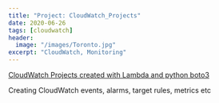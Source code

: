 ```yaml
---
title: "Project: CloudWatch_Projects"
date: 2020-06-26
tags: [cloudwatch]
header:
  image: "/images/Toronto.jpg"
excerpt: "CloudWatch, Monitoring"
---
```


[CloudWatch Projects created with Lambda and python boto3](https://github.com/cheonu/CloudWatch_Projects)

Creating CloudWatch events, alarms, target rules, metrics etc
